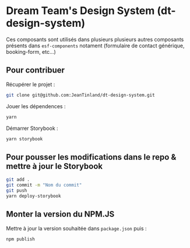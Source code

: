 # Dream Team's Design System (dt-design-system)

Ces composants sont utilisés dans plusieurs plusieurs autres composants présents dans `esf-components` notament (formulaire de contact générique, booking-form, etc...)

## Pour contribuer

Récupérer le projet :

```sh
git clone git@github.com:JeanTinland/dt-design-system.git
```

Jouer les dépendences :

```sh
yarn
```

Démarrer Storybook :

```sh
yarn storybook
```

## Pour pousser les modifications dans le repo & mettre à jour le Storybook

```sh
git add .
git commit -m "Nom du commit"
git push
yarn deploy-storybook
```

## Monter la version du NPM.JS

Mettre à jour la version souhaitée dans `package.json` puis :

```sh
npm publish
```
